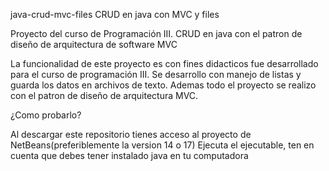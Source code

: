 java-crud-mvc-files
CRUD en java con MVC y files

Proyecto del curso de Programación III. CRUD en java con el patron de diseño de arquitectura de software MVC

La funcionalidad de este proyecto es con fines didacticos fue desarrollado para el curso de programación III. Se desarrollo con manejo de listas y guarda los datos en archivos de texto. Ademas todo el proyecto se realizo con el patron de diseño de arquitectura MVC.

¿Como probarlo?

Al descargar este repositorio tienes acceso al proyecto de NetBeans(preferiblemente la version 14 o 17)
Ejecuta el ejecutable, ten en cuenta que debes tener instalado java en tu computadora
